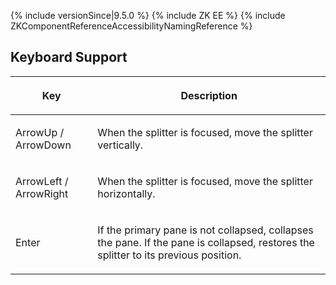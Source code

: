  {% include
versionSince\|9.5.0 %} {% include ZK EE %} {% include
ZKComponentReferenceAccessibilityNamingReference %}

## Keyboard Support

<table>
<thead>
<tr class="header">
<th><center>
<p>Key</p>
</center></th>
<th><center>
<p>Description</p>
</center></th>
</tr>
</thead>
<tbody>
<tr class="odd">
<td><p>ArrowUp / ArrowDown</p></td>
<td><p>When the splitter is focused, move the splitter
vertically.</p></td>
</tr>
<tr class="even">
<td><p>ArrowLeft / ArrowRight</p></td>
<td><p>When the splitter is focused, move the splitter
horizontally.</p></td>
</tr>
<tr class="odd">
<td><p>Enter</p></td>
<td><p>If the primary pane is not collapsed, collapses the pane. If the
pane is collapsed, restores the splitter to its previous
position.</p></td>
</tr>
</tbody>
</table>
